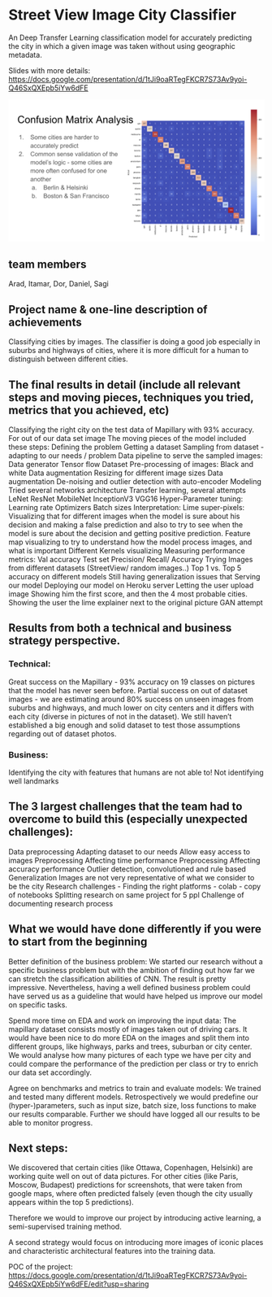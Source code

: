 # Street View Image City Classifier 
An Deep Transfer Learning classification model for accurately predicting the city in which a given image was taken without using geographic metadata.

Slides with more details:
https://docs.google.com/presentation/d/1tJi9oaRTegFKCR7S73Av9yoi-Q46SxQXEpb5iYw6dFE

![alt text](https://github.com/aradarad2001/cities-classifier/blob/master/confusion_matrix.png)


## team members 
Arad, Itamar, Dor, Daniel, Sagi

## Project name & one-line description of achievements

Classifying cities by images.
The classifier is doing a good job especially in suburbs and highways of cities, where it is more difficult for a human to distinguish between different cities.

## The final results in detail (include all relevant steps and moving pieces, techniques you tried, metrics that you achieved, etc)

Classifying the right city on the test data of Mapillary with 93% accuracy. For out of our data set image The moving pieces of the model included these steps:
Defining the problem
Getting a dataset
Sampling from dataset - adapting to our needs / problem
Data pipeline to serve the sampled images:
Data generator
Tensor flow Dataset
Pre-processing of images:
Black and white
Data augmentation
Resizing for different image sizes
Data augmentation
De-noising and outlier detection with auto-encoder
Modeling
Tried several networks architecture
Transfer learning, several attempts
LeNet
ResNet
MobileNet
InceptionV3
VGG16
Hyper-Parameter tuning:
Learning rate
Optimizers
Batch sizes
Interpretation:
Lime super-pixels:
Visualizing that for different images when the model is sure about his decision and making a false prediction and also to try to see when the model is sure about the decision and getting positive prediction.
Feature map visualizing to try to understand how the model process images, and what is important
Different Kernels visualizing
Measuring performance metrics:
Val accuracy
Test set
Precision/ Recall/ Accuracy
Trying Images from different datasets (StreetView/ random images..)
Top 1 vs. Top 5 accuracy on different models
Still having generalization issues that 
Serving our model
Deploying our model on Heroku server
Letting the user upload image
Showing him the first score, and then the 4 most probable cities.
Showing the user the lime explainer next to the original picture 
GAN attempt
	
## Results from both a technical and business strategy perspective.
### Technical:
Great success on the Mapillary - 93% accuracy on 19 classes on pictures that the model has never seen before.
Partial success on out of dataset images - we are estimating around 80% success on unseen images from suburbs and highways, and much lower on city centers and it differs with each city (diverse in pictures of not in the dataset).
We still haven’t established a big enough and solid dataset to test those assumptions regarding out of dataset photos.
### Business:
Identifying the city with features that humans are not able to!
Not identifying well landmarks

## The 3 largest challenges that the team had to overcome to build this (especially unexpected challenges):
Data preprocessing 
Adapting dataset to our needs
Allow easy access to images
Preprocessing Affecting time performance
Preprocessing Affecting accuracy performance
Outlier detection, convolutioned and rule based
Generalization
Images are not very representative of what we consider to be the city
Research challenges - 
Finding the right platforms - colab - copy of notebooks
Splitting research on same project for 5 ppl
Challenge of documenting research process

## What we would have done differently if you were to start from the beginning

Better definition of the business problem:
We started our research without a specific business problem but with the ambition of finding out how far we can stretch the classification abilities of CNN. The result is pretty impressive. Nevertheless, having a well defined business problem could have served us as a guideline that would have helped us improve our model on specific tasks.

Spend more time on EDA and work on improving the input data: 
The mapillary dataset consists mostly of images taken out of driving cars. It would have been nice to do more EDA on the images and split them into different groups, like highways, parks and trees, suburban or city center. We would analyse how many pictures of each type we have per city and could compare the performance of the prediction per class or try to enrich our data set accordingly.

Agree on benchmarks and metrics to train and evaluate models:
We trained and tested many different models. Retrospectively we would predefine our (hyper-)parameters, such as input size, batch size, loss functions to make our results comparable. Further we should have logged all our results to be able to monitor progress. 

## Next steps:
We discovered that certain cities (like Ottawa, Copenhagen, Helsinki) are working quite well on out of data pictures. For other cities (like Paris, Moscow, Budapest) predictions for screenshots, that were taken from google maps, where often predicted falsely (even though the city usually appears within the top 5 predictions).
 
Therefore we would to improve our project by introducing active learning, a semi-supervised training method. 

A second strategy would focus on introducing more images of iconic places and characteristic architectural features into the training data. 


POC of the project:
https://docs.google.com/presentation/d/1tJi9oaRTegFKCR7S73Av9yoi-Q46SxQXEpb5iYw6dFE/edit?usp=sharing
